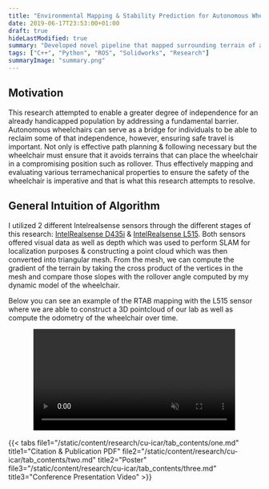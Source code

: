 ```yaml
---
title: "Environmental Mapping & Stability Prediction for Autonomous Wheelchair"
date: 2019-06-17T23:53:00+01:00
draft: true
hideLastModified: true
summary: "Developed novel pipeline that mapped surrounding terrain of autonomous wheelchair and predicted stability in order to avoid rollover."
tags: ["C++", "Python", "ROS", "Solidworks", "Research"]
summaryImage: "summary.png"
---
```


<style>
.button {
  border: none;
  color: white;
  padding: 4px 32px;
  text-align: center;
  text-decoration: none;
  display: inline-block;
  font-size: 16px;
  margin: 4px 2px;
  transition-duration: 0.4s;
  cursor: pointer;
}

.button1 {
  background-color: white;
  color: black;
  border: 2px solid #4CAF50;
}

.button1:hover {
  background-color: #4CAF50;
  color: white;
}

.button2 {
  background-color: white;
  color: black;
  border: 2px solid #008CBA;
}

.button2:hover {
  background-color: #008CBA;
  color: white;
}

</style>


## Motivation

This research attempted to enable a greater degree of independence for an already handicapped population by addressing a fundamental barrier. Autonomous wheelchairs can serve as a bridge for individuals to be able to reclaim some of that independence, however, ensuring safe travel is important. Not only is effective path planning & following necessary but the wheelchair must ensure that it avoids terrains that can place the wheelchair in a compromising position such as rollover. Thus effectively mapping and evaluating various terramechanical properties to ensure the safety of the wheelchair is imperative and that is what this research attempts to resolve.

## General Intuition of Algorithm

I utilized 2 different Intelrealsense sensors through the different stages of this research: [IntelRealsense D435i](https://www.intelrealsense.com/depth-camera-d435i/) & [IntelRealsense L515](https://www.intelrealsense.com/lidar-camera-l515/). Both sensors offered visual data as well as depth which was used to perform SLAM for localization purposes & constructing a point cloud which was then converted into triangular mesh. From the mesh, we can compute the gradient of the terrain by taking the cross product of the vertices in the mesh and compare those slopes with the rollover angle computed by my dynamic model of the wheelchair.

Below you can see an example of the RTAB mapping with the L515 sensor where we are able to construct a 3D pointcloud of our lab as well as compute the odometry of the wheelchair over time.
<div align = "center">
<video width=80% controls muted = "false" autoplay>
    <source src="/static/cu-icar/mapping.mp4" type="video/mp4">
    Your browser does not support the video tag.  
</video>
</div>

<br>
{{< tabs
    file1="/static/content/research/cu-icar/tab_contents/one.md" title1="Citation & Publication PDF"
    file2="/static/content/research/cu-icar/tab_contents/two.md" title2="Poster"
    file3="/static/content/research/cu-icar/tab_contents/three.md" title3="Conference Presentation Video"
>}}
